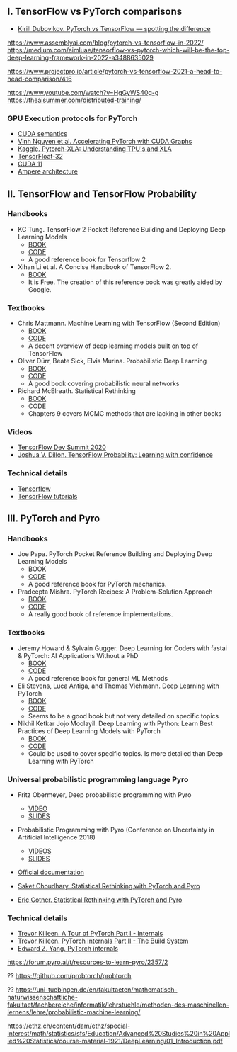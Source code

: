 ## I. TensorFlow vs PyTorch comparisons
* [Kirill Dubovikov. PyTorch vs TensorFlow — spotting the difference](https://towardsdatascience.com/pytorch-vs-tensorflow-spotting-the-difference-25c75777377b)

https://www.assemblyai.com/blog/pytorch-vs-tensorflow-in-2022/
https://medium.com/aimluae/tensorflow-vs-pytorch-which-will-be-the-top-deep-learning-framework-in-2022-a3488635029

https://www.projectpro.io/article/pytorch-vs-tensorflow-2021-a-head-to-head-comparison/416

https://www.youtube.com/watch?v=HgGyWS40g-g
https://theaisummer.com/distributed-training/

### GPU Execution protocols for PyTorch
* [CUDA semantics](https://pytorch.org/docs/stable/notes/cuda.html)
* [Vinh Nguyen et al. Accelerating PyTorch with CUDA Graphs](https://pytorch.org/blog/accelerating-pytorch-with-cuda-graphs/)
* [Kaggle. Pytorch-XLA: Understanding TPU's and XLA](https://www.kaggle.com/code/tanulsingh077/pytorch-xla-understanding-tpu-s-and-xla/notebook)
* [TensorFloat-32](https://blogs.nvidia.com/blog/2020/05/14/tensorfloat-32-precision-format/)
* [CUDA 11](https://devblogs.nvidia.com/cuda-11-features-revealed/)
* [Ampere architecture](https://developer.nvidia.com/blog/nvidia-ampere-architecture-in-depth/)



## II. TensorFlow and TensorFlow Probability

### Handbooks
* KC Tung. TensorFlow 2 Pocket Reference Building and Deploying Deep Learning Models
  * [BOOK](https://www.oreilly.com/library/view/tensorflow-2-pocket/9781492089179/)
  * [CODE](https://github.com/shinchan75034/tensorflow-pocket-ref)
  * A good reference book for Tensorflow 2
* Xihan Li et al. A Concise Handbook of TensorFlow 2.
  * [BOOK](https://tf.wiki/en/)
  * It is Free. The creation of this reference book was greatly aided by Google.  


### Textbooks
* Chris Mattmann. Machine Learning with TensorFlow (Second Edition)
   * [BOOK](https://www.manning.com/books/machine-learning-with-tensorflow-second-edition)
   * [CODE](https://github.com/chrismattmann/MLwithTensorFlow2ed/tree/master/TFv2/)
   * A decent overview of deep learning models built on top of TensorFlow
* Oliver Dürr, Beate Sick, Elvis Murina. Probabilistic Deep Learning
   * [BOOK](https://www.manning.com/books/probabilistic-deep-learning)
   * [CODE](https://github.com/tensorchiefs/dl_book)
   * A good book covering probabilistic neural networks
* Richard McElreath. Statistical Rethinking
  * [BOOK](https://xcelab.net/rm/statistical-rethinking/)
  * [CODE](https://github.com/ksachdeva/rethinking-tensorflow-probability)
  * Chapters 9 covers MCMC methods that are lacking in other books


### Videos
* [TensorFlow Dev Summit 2020](https://www.youtube.com/playlist?list=PLQY2H8rRoyvzuJw20FG82Lgm2SZjTdIXU)
* [Joshua V. Dillon. TensorFlow Probability: Learning with confidence](https://www.youtube.com/watch?v=BrwKURU-wpk)


### Technical details
* [Tensorflow](https://www.tensorflow.org)
* [TensorFlow tutorials](https://www.tensorflow.org/tutorials)



## III. PyTorch and Pyro

### Handbooks
* Joe Papa. PyTorch Pocket Reference Building and Deploying Deep Learning Models
  * [BOOK](https://www.oreilly.com/library/view/pytorch-pocket-reference/9781492089995/)
  * [CODE](https://github.com/joe-papa/pytorch-book)
  * A good reference book for PyTorch mechanics.
* Pradeepta Mishra. PyTorch Recipes: A Problem-Solution Approach
  * [BOOK](https://link.springer.com/book/10.1007/978-1-4842-4258-2)
  * [CODE](https://github.com/Apress/pytorch-recipes)
  * A really good book of reference implementations.


### Textbooks
* Jeremy Howard & Sylvain Gugger. Deep Learning for Coders with fastai & PyTorch: AI Applications Without a PhD
  * [BOOK](https://www.oreilly.com/library/view/deep-learning-for/9781492045519/)
  * [CODE](https://course.fast.ai)
  * A good reference book for general ML Methods
* Eli Stevens, Luca Antiga, and Thomas Viehmann. Deep Learning with PyTorch
  * [BOOK](https://www.manning.com/books/deep-learning-with-pytorch)
  * [CODE](https://github.com/deep-learning-with-pytorch/dlwpt-code)
  * Seems to be a good book but not very detailed on specific topics
* Nikhil Ketkar Jojo Moolayil. Deep Learning with Python: Learn Best Practices of Deep Learning Models with PyTorch
  * [BOOK](https://link.springer.com/book/10.1007/978-1-4842-5364-9)
  * [CODE](https://github.com/Apress/deep-learning-python-2e)
  * Could be used to cover specific topics. Is more detailed than Deep Learning with PyTorch


### Universal probabilistic programming language Pyro

* Fritz Obermeyer, Deep probabilistic programming with Pyro
  * [VIDEO](https://www.youtube.com/watch?v=H6BPgSiobYI&list=PLlMMtlgw6qNjROoMNTBQjAcdx53kV50cS&t=3390s)
  * [SLIDES](https://docs.google.com/presentation/d/1skQFd5quqVt5-7B_SdmXtY7UnITn4BqsGp_LwdPwxoU/preview?slide=id.p)

* Probabilistic Programming with Pyro (Conference on Uncertainty in Artificial Intelligence 2018)
  * [VIDEOS](https://www.youtube.com/playlist?list=PLqDaBXsXAF8px54HwZk8dWUfzfhYTrPDH)
  * [SLIDES](https://forum.pyro.ai/t/pyro-tutorial-videos-mltrain-uai2018/416)


* [Official documentation](https://docs.pyro.ai/en/stable/#)
* [Saket Choudhary. Statistical Rethinking with PyTorch and Pyro](https://saket-choudhary.me/pyro-rethinking/)
* [Eric Cotner. Statistical Rethinking with PyTorch and Pyro](https://github.com/ecotner/statistical-rethinking)



### Technical details
* [Trevor Killeen. A Tour of PyTorch Part I - Internals](https://pytorch.org/blog/a-tour-of-pytorch-internals-1/)
* [Trevor Killeen. PyTorch Internals Part II - The Build System](https://pytorch.org/blog/a-tour-of-pytorch-internals-2/)
* [Edward Z. Yang. PyTorch internals](http://blog.ezyang.com/2019/05/pytorch-internals/)


https://forum.pyro.ai/t/resources-to-learn-pyro/2357/2

?? https://github.com/probtorch/probtorch

??
https://uni-tuebingen.de/en/fakultaeten/mathematisch-naturwissenschaftliche-fakultaet/fachbereiche/informatik/lehrstuehle/methoden-des-maschinellen-lernens/lehre/probabilistic-machine-learning/

https://ethz.ch/content/dam/ethz/special-interest/math/statistics/sfs/Education/Advanced%20Studies%20in%20Applied%20Statistics/course-material-1921/DeepLearning/01_Introduction.pdf

